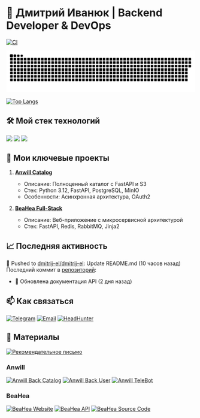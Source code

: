 # 👋 Дмитрий Иванюк | Backend Developer & DevOps

[![CI](https://github.com/dmitrij-el/dmitrij-el/actions/workflows/test.yml/badge.svg)](https://github.com/dmitrij-el/dmitrij-el/actions)

![Snake animation](https://github.com/dmitrij-el/dmitrij-el/blob/output/github-contribution-grid-snake.svg)


[![Top Langs](https://github-readme-stats.vercel.app/api/top-langs/?username=dmitrij-el&layout=compact&theme=radical)](https://github.com/dmitrij-el)

## 🛠️ Мой стек технологий
![](https://img.shields.io/badge/Python-3776AB?style=for-the-badge&logo=python&logoColor=white)
![](https://img.shields.io/badge/FastAPI-009688?style=for-the-badge&logo=FastAPI&logoColor=white)
![](https://img.shields.io/badge/PostgreSQL-316192?style=for-the-badge&logo=postgresql&logoColor=white)

## 🌟 Мои ключевые проекты
1. **[Anwill Catalog](https://github.com/...)**
   - Описание: Полноценный каталог с FastAPI и S3
   - Стек: Python 3.12, FastAPI, PostgreSQL, MinIO
   - Особенности: Асинхронная архитектура, OAuth2

2. **[BeaHea Full-Stack](https://github.com/...)**
   - Описание: Веб-приложение с микросервисной архитектурой
   - Стек: FastAPI, Redis, RabbitMQ, Jinja2

## 📈 Последняя активность
🔨 Pushed to [dmitrij-el/dmitrij-el](https://github.com/dmitrij-el/dmitrij-el): Update README.md (10 часов назад)
Последний коммит в [репозиторий](https://github.com/...):
- 🎉 Обновлена документация API (2 дня назад)

## 📫 Как связаться
[![Telegram](https://img.shields.io/badge/Telegram-2CA5E0?style=for-the-badge&logo=telegram&logoColor=white)](https://t.me/d_m_elec)
[![Email](https://img.shields.io/badge/Gmail-D14836?style=for-the-badge&logo=gmail&logoColor=white)](mailto:dblmokdima@gmail.com)
[![HeadHunter](https://img.shields.io/badge/HeadHunter-FF6600?style=for-the-badge&logo=headhunter&logoColor=white)](https://hh.ru/resume/29992be0ff0370ff830039ed1f71487a35624f)

## 📁 Материалы
[![Рекомендательное письмо](https://img.shields.io/badge/✉️_Рекомендательное_письмо-4285F4?style=for-the-badge&logo=adobe-acrobat-reader&logoColor=white)](https://beahea.ru/static/characteristic_from_Aleksey.pdf)

### Anwill
[![Anwill Back Catalog](https://img.shields.io/badge/🗂️_Anwill_Back_Catalog-FF0000?style=for-the-badge)](https://api.anwill.fun/catalog/docs)
[![Anwill Back User](https://img.shields.io/badge/👤_Anwill_Back_User-FF0000?style=for-the-badge)](https://api.anwill.fun/docs)
[![Anwill TeleBot](https://img.shields.io/badge/🤖_Anwill_TeleBot-FF0000?style=for-the-badge)](https://tb.anwill.fun/docs)

### BeaHea
[![BeaHea Website](https://img.shields.io/badge/🌐_BeaHea_Website-00AA00?style=for-the-badge)](https://beahea.ru)
[![BeaHea API](https://img.shields.io/badge/🔌_BeaHea_API-00AA00?style=for-the-badge)](https://beahea.ru/api/docs)
[![BeaHea Source Code](https://img.shields.io/badge/💻_Исходный_код-00AA00?style=for-the-badge)](https://beahea.ru/api/info/docs)




